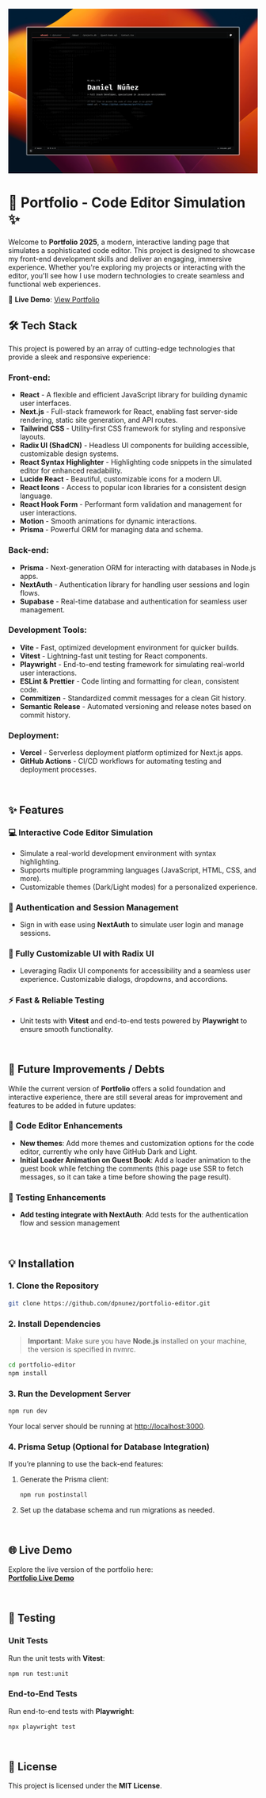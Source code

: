![image](./src/assets/portfolio.png)

# 🎨 **Portfolio** - Code Editor Simulation ✨

Welcome to **Portfolio 2025**, a modern, interactive landing page that simulates a sophisticated code editor. This project is designed to showcase my front-end development skills and deliver an engaging, immersive experience. Whether you're exploring my projects or interacting with the editor, you'll see how I use modern technologies to create seamless and functional web experiences.

🚀 **Live Demo**: [View Portfolio](https://www.dpnunez.tech)

## 🛠️ **Tech Stack**

This project is powered by an array of cutting-edge technologies that provide a sleek and responsive experience:

### Front-end:

- **React** - A flexible and efficient JavaScript library for building dynamic user interfaces.
- **Next.js** - Full-stack framework for React, enabling fast server-side rendering, static site generation, and API routes.
- **Tailwind CSS** - Utility-first CSS framework for styling and responsive layouts.
- **Radix UI (ShadCN)** - Headless UI components for building accessible, customizable design systems.
- **React Syntax Highlighter** - Highlighting code snippets in the simulated editor for enhanced readability.
- **Lucide React** - Beautiful, customizable icons for a modern UI.
- **React Icons** - Access to popular icon libraries for a consistent design language.
- **React Hook Form** - Performant form validation and management for user interactions.
- **Motion** - Smooth animations for dynamic interactions.
- **Prisma** - Powerful ORM for managing data and schema.

### Back-end:

- **Prisma** - Next-generation ORM for interacting with databases in Node.js apps.
- **NextAuth** - Authentication library for handling user sessions and login flows.
- **Supabase** - Real-time database and authentication for seamless user management.

### Development Tools:

- **Vite** - Fast, optimized development environment for quicker builds.
- **Vitest** - Lightning-fast unit testing for React components.
- **Playwright** - End-to-end testing framework for simulating real-world user interactions.
- **ESLint & Prettier** - Code linting and formatting for clean, consistent code.
- **Commitizen** - Standardized commit messages for a clean Git history.
- **Semantic Release** - Automated versioning and release notes based on commit history.

### Deployment:

- **Vercel** - Serverless deployment platform optimized for Next.js apps.
- **GitHub Actions** - CI/CD workflows for automating testing and deployment processes.

<br />

## ✨ **Features**

### **💻 Interactive Code Editor Simulation**

- Simulate a real-world development environment with syntax highlighting.
- Supports multiple programming languages (JavaScript, HTML, CSS, and more).
- Customizable themes (Dark/Light modes) for a personalized experience.

### **🔐 Authentication and Session Management**

- Sign in with ease using **NextAuth** to simulate user login and manage sessions.

### **🔧 Fully Customizable UI with Radix UI**

- Leveraging Radix UI components for accessibility and a seamless user experience. Customizable dialogs, dropdowns, and accordions.

### **⚡ Fast & Reliable Testing**

- Unit tests with **Vitest** and end-to-end tests powered by **Playwright** to ensure smooth functionality.

<br />

## 🚧 **Future Improvements / Debts**

While the current version of **Portfolio** offers a solid foundation and interactive experience, there are still several areas for improvement and features to be added in future updates:

### 🔄 **Code Editor Enhancements**

- **New themes**: Add more themes and customization options for the code editor, currently whe only have GitHub Dark and Light.
- **Initial Loader Animation on Guest Book**: Add a loader animation to the guest book while fetching the comments (this page use SSR to fetch messages, so it can take a time before showing the page result).

### 🧪 **Testing Enhancements**

- **Add testing integrate with NextAuth**: Add tests for the authentication flow and session management

<br />

## 💡 **Installation**

### 1. **Clone the Repository**

```bash
git clone https://github.com/dpnunez/portfolio-editor.git
```

### 2. **Install Dependencies**

> **Important**: Make sure you have **Node.js** installed on your machine, the version is specified in nvmrc.

```bash
cd portfolio-editor
npm install
```

### 3. **Run the Development Server**

```bash
npm run dev
```

Your local server should be running at [http://localhost:3000](http://localhost:3000).

### 4. **Prisma Setup (Optional for Database Integration)**

If you’re planning to use the back-end features:

1. Generate the Prisma client:

   ```bash
   npm run postinstall
   ```

2. Set up the database schema and run migrations as needed.

<br />

## 🌐 **Live Demo**

Explore the live version of the portfolio here:  
[**Portfolio Live Demo**](https://www.dpnunez.tech)

<br />

## 🧪 **Testing**

### Unit Tests

Run the unit tests with **Vitest**:

```bash
npm run test:unit
```

### End-to-End Tests

Run end-to-end tests with **Playwright**:

```bash
npx playwright test
```

<br />

## 📜 **License**

This project is licensed under the **MIT License**.
